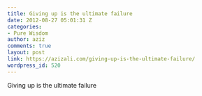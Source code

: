 ```yaml
---
title: Giving up is the ultimate failure
date: 2012-08-27 05:01:31 Z
categories:
- Pure Wisdom
author: aziz
comments: true
layout: post
link: https://azizali.com/giving-up-is-the-ultimate-failure/
wordpress_id: 520
---
```


Giving up is the ultimate failure
